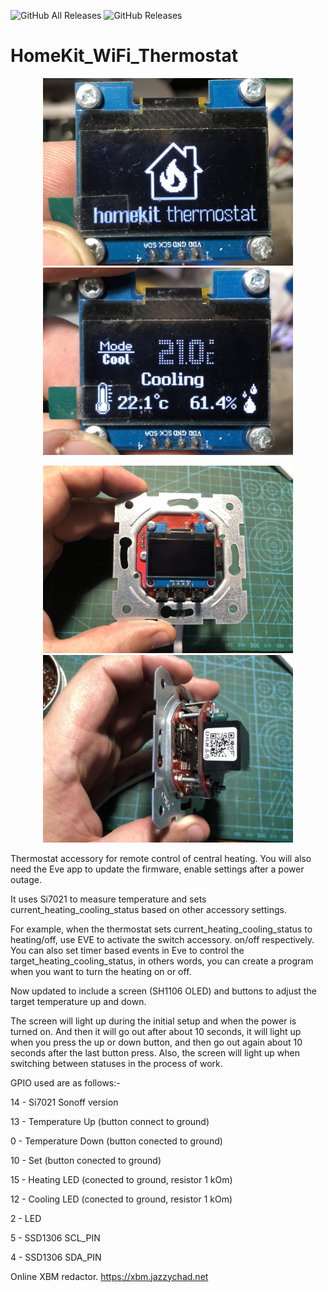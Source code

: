 ![GitHub All Releases](https://img.shields.io/github/downloads/xrust83/homekit_wifi_thermostat/total)
![GitHub Releases](https://img.shields.io/github/downloads/xrust83/homekit_wifi_thermostat/latest/total)

# HomeKit_WiFi_Thermostat

<p align="center"><img width="400" src="https://github.com/xrust83/homekit_wifi_thermostat/blob/master/src/08D4D200-5688-41F1-91C0-7996D3E3F58B.jpeg"><img width="400" src="https://github.com/xrust83/homekit_wifi_thermostat/blob/master/src/5467679F-4C87-4804-B8A1-54945B27D2D0.jpeg"></p>
<p align="center"><img width="400" src="https://github.com/xrust83/homekit_wifi_thermostat/blob/master/src/E48C8F00-A029-4006-9528-29CF35A0B7F8.jpeg"><img width="400" src="https://github.com/xrust83/homekit_wifi_thermostat/blob/master/src/A9593DC6-FC35-4300-96FD-0EE5672E0FAC.jpeg"></p>

Thermostat accessory for remote control of central heating.
You will also need the Eve app to update the firmware, enable settings after a power outage.

It uses Si7021 to measure temperature and sets current_heating_cooling_status based on other accessory settings.

For example, when the thermostat sets current_heating_cooling_status to heating/off, use EVE to activate the switch accessory.
on/off respectively. You can also set timer based events in Eve to control the target_heating_cooling_status, in others
words, you can create a program when you want to turn the heating on or off.

Now updated to include a screen (SH1106 OLED) and buttons to adjust the target temperature up and down.

The screen will light up during the initial setup and when the power is turned on. And then it will go out after about 10 seconds, it will light up when you press the up or down button, and then go out again about 10 seconds after the last button press. Also, the screen will light up when switching between statuses in the process of work.

GPIO used are as follows:- 

  14 - Si7021 Sonoff version

  13 - Temperature Up (button connect to ground)

  0 - Temperature Down (button conected to ground) 
  
  10 - Set (button conected to ground)
  
  15 - Heating LED (conected to ground, resistor 1 kOm) 
  
  12 - Cooling LED (conected to ground, resistor 1 kOm)
  
  2 - LED 
  
  5 - SSD1306 SCL_PIN
  
  4 - SSD1306 SDA_PIN
  
  
  Online XBM redactor. https://xbm.jazzychad.net
